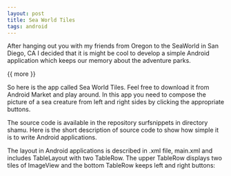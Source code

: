 ```yaml
---
layout: post
title: Sea World Tiles
tags: android
---
```


After hanging out you with my friends from Oregon to the SeaWorld in San Diego, CA I decided that it is might be cool to develop a simple Android application which keeps our memory about the adventure parks.

{{ more }}

So here is the app called Sea World Tiles. Feel free to download it from Android Market and play around. In this app you need to compose the picture of a sea creature from left and right sides by clicking the appropriate buttons.

The source code is available in the repository surfsnippets in directory shamu. Here is the short description of source code to show how simple it is to write Android applications.

The layout in Android applications is described in .xml file, main.xml and includes TableLayout with two TableRow. The upper TableRow displays two tiles of ImageView and the bottom TableRow keeps left and right buttons:

